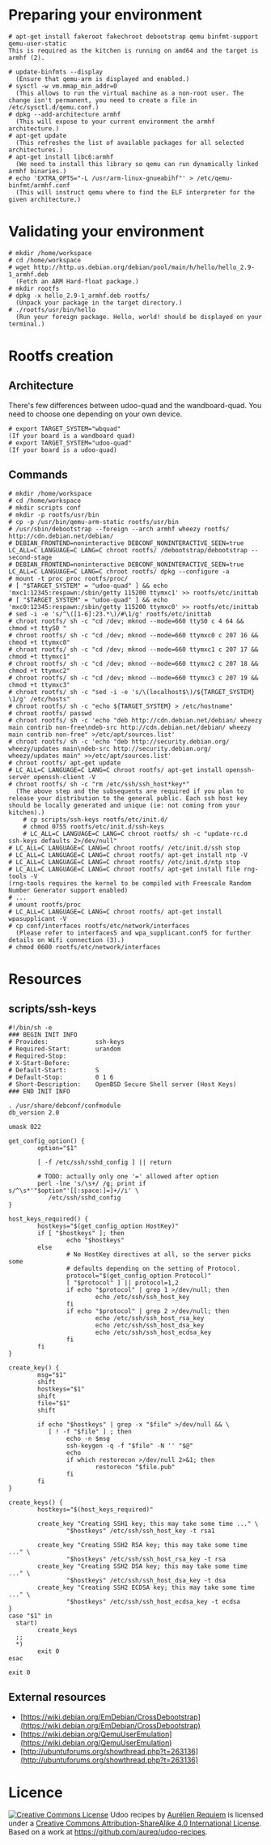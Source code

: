 # Preparing your environment #

    # apt-get install fakeroot fakechroot debootstrap qemu binfmt-support qemu-user-static
    This is required as the kitchen is running on amd64 and the target is armhf (2).

    # update-binfmts --display
      (Ensure that qemu-arm is displayed and enabled.)
    # sysctl -w vm.mmap_min_addr=0
      (This allows to run the virtual machine as a non-root user. The change isn't permanent, you need to create a file in /etc/sysctl.d/qemu.conf.)
    # dpkg --add-architecture armhf
      (This will expose to your current environment the armhf architecture.)
    # apt-get update
      (This refreshes the list of available packages for all selected architectures.)
    # apt-get install libc6:armhf
      (We need to install this library so qemu can run dynamically linked armhf binaries.)
    # echo 'EXTRA_OPTS="-L /usr/arm-linux-gnueabihf"' > /etc/qemu-binfmt/armhf.conf
      (This will instruct qemu where to find the ELF interpreter for the given architecture.)

# Validating your environment #

    # mkdir /home/workspace
    # cd /home/workspace
    # wget http://http.us.debian.org/debian/pool/main/h/hello/hello_2.9-1_armhf.deb
      (Fetch an ARM Hard-float package.)
    # mkdir rootfs
    # dpkg -x hello_2.9-1_armhf.deb rootfs/
      (Unpack your package in the target directory.)
    # ./rootfs/usr/bin/hello
      (Run your foreign package. Hello, world! should be displayed on your terminal.)

# Rootfs creation #

## Architecture ##
There's few differences between udoo-quad and the wandboard-quad. You need to choose one depending on your own device.

    # export TARGET_SYSTEM="wbquad"
    (If your board is a wandboard quad)
    # export TARGET_SYSTEM="udoo-quad"
    (If your board is a udoo-quad)

## Commands ##

    # mkdir /home/workspace
    # cd /home/workspace
    # mkdir scripts conf
    # mkdir -p rootfs/usr/bin
    # cp -p /usr/bin/qemu-arm-static rootfs/usr/bin
    # /usr/sbin/debootstrap --foreign --arch armhf wheezy rootfs/ http://cdn.debian.net/debian/
    # DEBIAN_FRONTEND=noninteractive DEBCONF_NONINTERACTIVE_SEEN=true LC_ALL=C LANGUAGE=C LANG=C chroot rootfs/ /debootstrap/debootstrap --second-stage
    # DEBIAN_FRONTEND=noninteractive DEBCONF_NONINTERACTIVE_SEEN=true LC_ALL=C LANGUAGE=C LANG=C chroot rootfs/ dpkg --configure -a
    # mount -t proc proc rootfs/proc/
    # [ "$TARGET_SYSTEM" = "udoo-quad" ] && echo 'mxc1:12345:respawn:/sbin/getty 115200 ttymxc1' >> rootfs/etc/inittab
    # [ "$TARGET_SYSTEM" = "udoo-quad" ] && echo 'mxc0:12345:respawn:/sbin/getty 115200 ttymxc0' >> rootfs/etc/inittab
    # sed -i -e 's/^\([1-6]:23.*\)/#\1/g' rootfs/etc/inittab
    # chroot rootfs/ sh -c "cd /dev; mknod --mode=660 ttyS0 c 4 64 && chmod +t ttyS0 "
    # chroot rootfs/ sh -c "cd /dev; mknod --mode=660 ttymxc0 c 207 16 && chmod +t ttymxc0"
    # chroot rootfs/ sh -c "cd /dev; mknod --mode=660 ttymxc1 c 207 17 && chmod +t ttymxc1"
    # chroot rootfs/ sh -c "cd /dev; mknod --mode=660 ttymxc2 c 207 18 && chmod +t ttymxc2"
    # chroot rootfs/ sh -c "cd /dev; mknod --mode=660 ttymxc3 c 207 19 && chmod +t ttymxc3"
    # chroot rootfs/ sh -c "sed -i -e 's/\(localhost$\)/${TARGET_SYSTEM} \1/g' /etc/hosts"
    # chroot rootfs/ sh -c "echo ${TARGET_SYSTEM} > /etc/hostname"
    # chroot rootfs/ passwd
    # chroot rootfs/ sh -c 'echo "deb http://cdn.debian.net/debian/ wheezy main contrib non-free\ndeb-src http://cdn.debian.net/debian/ wheezy main contrib non-free" >/etc/apt/sources.list'
    # chroot rootfs/ sh -c 'echo "deb http://security.debian.org/ wheezy/updates main\ndeb-src http://security.debian.org/ wheezy/updates main" >>/etc/apt/sources.list'
    # chroot rootfs/ apt-get update
    # LC_ALL=C LANGUAGE=C LANG=C chroot rootfs/ apt-get install openssh-server openssh-client -V
    # chroot rootfs/ sh -c "rm /etc/ssh/ssh_host*key*"
      (The above step and the subsequents are required if you plan to release your distribution to the general public. Each ssh host key should be locally generated and unique (ie: not coming from your kitchen).)
        # cp scripts/ssh-keys rootfs/etc/init.d/
        # chmod 0755 rootfs/etc/init.d/ssh-keys
        # LC_ALL=C LANGUAGE=C LANG=C chroot rootfs/ sh -c "update-rc.d ssh-keys defaults 2>/dev/null"
    # LC_ALL=C LANGUAGE=C LANG=C chroot rootfs/ /etc/init.d/ssh stop
    # LC_ALL=C LANGUAGE=C LANG=C chroot rootfs/ apt-get install ntp -V
    # LC_ALL=C LANGUAGE=C LANG=C chroot rootfs/ /etc/init.d/ntp stop
    # LC_ALL=C LANGUAGE=C LANG=C chroot rootfs/ apt-get install file rng-tools -V
    (rng-tools requires the kernel to be compiled with Freescale Random Number Generator support enabled)
    # ...
    # umount rootfs/proc
    # LC_ALL=C LANGUAGE=C LANG=C chroot rootfs/ apt-get install wpasupplicant -V
    # cp conf/interfaces rootfs/etc/network/interfaces
      (Please refer to interfaces5 and wpa_supplicant.conf5 for further details on Wifi connection (3).)
    # chmod 0600 rootfs/etc/network/interfaces

# Resources #

## scripts/ssh-keys ##
	#!/bin/sh -e
	### BEGIN INIT INFO
	# Provides:             ssh-keys
	# Required-Start:       urandom
	# Required-Stop:
	# X-Start-Before:
	# Default-Start:        S
	# Default-Stop:         0 1 6
	# Short-Description:    OpenBSD Secure Shell server (Host Keys)
	### END INIT INFO
	 
	. /usr/share/debconf/confmodule
	db_version 2.0
	 
	umask 022
	 
	get_config_option() {
	        option="$1"
	 
	        [ -f /etc/ssh/sshd_config ] || return
	 
	        # TODO: actually only one '=' allowed after option
	        perl -lne 's/\s+/ /g; print if s/^\s*'"$option"'[[:space:]=]+//i' \
	           /etc/ssh/sshd_config
	}
	 
	host_keys_required() {
	        hostkeys="$(get_config_option HostKey)"
	        if [ "$hostkeys" ]; then
	                echo "$hostkeys"
	        else
	                # No HostKey directives at all, so the server picks some
	                # defaults depending on the setting of Protocol.
	                protocol="$(get_config_option Protocol)"
	                [ "$protocol" ] || protocol=1,2
	                if echo "$protocol" | grep 1 >/dev/null; then
	                        echo /etc/ssh/ssh_host_key
	                fi
	                if echo "$protocol" | grep 2 >/dev/null; then
	                        echo /etc/ssh/ssh_host_rsa_key
	                        echo /etc/ssh/ssh_host_dsa_key
	                        echo /etc/ssh/ssh_host_ecdsa_key
	                fi
	        fi
	}
	 
	create_key() {
	        msg="$1"
	        shift
	        hostkeys="$1"
	        shift
	        file="$1"
	        shift
	 
	        if echo "$hostkeys" | grep -x "$file" >/dev/null && \
	           [ ! -f "$file" ] ; then
	                echo -n $msg
	                ssh-keygen -q -f "$file" -N '' "$@"
	                echo
	                if which restorecon >/dev/null 2>&1; then
	                        restorecon "$file.pub"
	                fi
	        fi
	}
	 
	create_keys() {
	        hostkeys="$(host_keys_required)"
	 
	        create_key "Creating SSH1 key; this may take some time ..." \
	                "$hostkeys" /etc/ssh/ssh_host_key -t rsa1
	 
	        create_key "Creating SSH2 RSA key; this may take some time ..." \
	                "$hostkeys" /etc/ssh/ssh_host_rsa_key -t rsa
	        create_key "Creating SSH2 DSA key; this may take some time ..." \
	                "$hostkeys" /etc/ssh/ssh_host_dsa_key -t dsa
	        create_key "Creating SSH2 ECDSA key; this may take some time ..." \
	                "$hostkeys" /etc/ssh/ssh_host_ecdsa_key -t ecdsa
	}
	case "$1" in
	  start)
	        create_keys
	  ;;
	  *)
	        exit 0
	esac
	 
	exit 0


## External resources ##

- [https://wiki.debian.org/EmDebian/CrossDebootstrap](https://wiki.debian.org/EmDebian/CrossDebootstrap)
- [https://wiki.debian.org/QemuUserEmulation](https://wiki.debian.org/QemuUserEmulation)
- [http://ubuntuforums.org/showthread.php?t=263136](http://ubuntuforums.org/showthread.php?t=263136)

# Licence #

<a rel="license" href="http://creativecommons.org/licenses/by-sa/4.0/"><img alt="Creative Commons License" style="border-width:0" src="http://i.creativecommons.org/l/by-sa/4.0/88x31.png" /></a> <span xmlns:dct="http://purl.org/dc/terms/" href="http://purl.org/dc/dcmitype/Text" property="dct:title" rel="dct:type">Udoo recipes</span> by <a xmlns:cc="http://creativecommons.org/ns#" href="http://au.linkedin.com/in/aurelienrequiem/" property="cc:attributionName" rel="cc:attributionURL">Aurélien Requiem</a> is licensed under a <a rel="license" href="http://creativecommons.org/licenses/by-sa/4.0/">Creative Commons Attribution-ShareAlike 4.0 International License</a>. Based on a work at <a xmlns:dct="http://purl.org/dc/terms/" href="https://github.com/aureq/udoo-recipes" rel="dct:source">https://github.com/aureq/udoo-recipes</a>.
